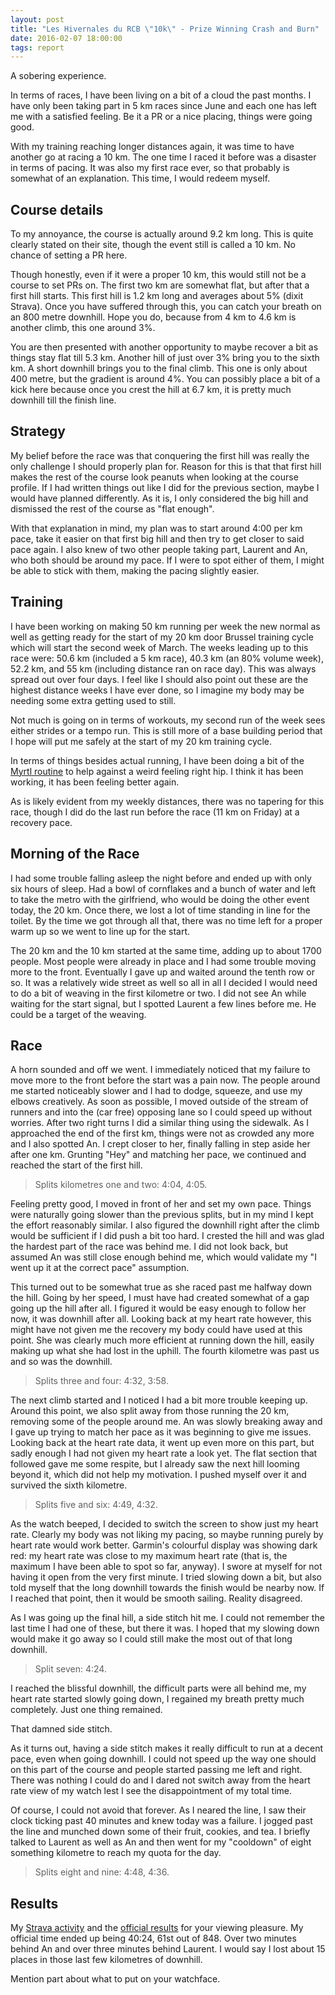 ```yaml
---
layout: post
title: "Les Hivernales du RCB \"10k\" - Prize Winning Crash and Burn"
date: 2016-02-07 18:00:00
tags: report
---
```


A sobering experience.

In terms of races, I have been living on a bit of a cloud the past months.  I
have only been taking part in 5 km races since June and each one has left me
with a satisfied feeling. Be it a PR or a nice placing, things were going good.

With my training reaching longer distances again, it was time to have another
go at racing a 10 km. The one time I raced it before was a disaster in terms of
pacing. It was also my first race ever, so that probably is somewhat of an
explanation. This time, I would redeem myself.

## Course details

To my annoyance, the course is actually around 9.2 km long. This is quite
clearly stated on their site, though the event still is called a 10 km. No
chance of setting a PR here.

Though honestly, even if it were a proper 10 km, this would still not be a
course to set PRs on. The first two km are somewhat flat, but after that a
first hill starts.  This first hill is 1.2 km long and averages about 5% (dixit
Strava). Once you have suffered through this, you can catch your breath on an
800 metre downhill. Hope you do, because from 4 km to 4.6 km is another climb,
this one around 3%.

You are then presented with another opportunity to maybe recover a bit as
things stay flat till 5.3 km. Another hill of just over 3% bring you to the
sixth km. A short downhill brings you to the final climb. This one is only
about 400 metre, but the gradient is around 4%. You can possibly place a bit of
a kick here because once you crest the hill at 6.7 km, it is pretty much
downhill till the finish line.

## Strategy

My belief before the race was that conquering the first hill was really the
only challenge I should properly plan for. Reason for this is that that first
hill makes the rest of the course look peanuts when looking at the course
profile.  If I had written things out like I did for the previous section,
maybe I would have planned differently. As it is, I only considered the big
hill and dismissed the rest of the course as "flat enough".

With that explanation in mind, my plan was to start around 4:00 per km pace,
take it easier on that first big hill and then try to get closer to said pace
again. I also knew of two other people taking part, Laurent and An, who both
should be around my pace. If I were to spot either of them, I might be able to
stick with them, making the pacing slightly easier.

## Training

I have been working on making 50 km running per week the new normal as well as
getting ready for the start of my 20 km door Brussel training cycle which will
start the second week of March. The weeks leading up to this race were: 50.6 km
(included a 5 km race), 40.3 km (an 80% volume week), 52.2 km, and 55 km
(including distance ran on race day). This was always spread out over four
days. I feel like I should also point out these are the highest distance weeks
I have ever done, so I imagine my body may be needing some extra getting used
to still.

Not much is going on in terms of workouts, my second run of the week sees
either strides or a tempo run. This is still more of a base building period
that I hope will put me safely at the start of my 20 km training cycle.

In terms of things besides actual running, I have been doing a bit of the
[Myrtl routine][myrtl] to help against a weird feeling right hip. I think it
has been working, it has been feeling better again.

As is likely evident from my weekly distances, there was no tapering for this
race, though I did do the last run before the race (11 km on Friday) at a
recovery pace.

## Morning of the Race

I had some trouble falling asleep the night before and ended up with only six
hours of sleep. Had a bowl of cornflakes and a bunch of water and left to take
the metro with the girlfriend, who would be doing the other event today, the 20
km. Once there, we lost a lot of time standing in line for the toilet. By the
time we got through all that, there was no time left for a proper warm up so we
went to line up for the start.

The 20 km and the 10 km started at the same time, adding up to about 1700
people. Most people were already in place and I had some trouble moving more to
the front. Eventually I gave up and waited around the tenth row or so. It was a
relatively wide street as well so all in all I decided I would need to do a bit
of weaving in the first kilometre or two. I did not see An while waiting for
the start signal, but I spotted Laurent a few lines before me. He could be a
target of the weaving.

## Race

A horn sounded and off we went. I immediately noticed that my failure to move
more to the front before the start was a pain now. The people around me started
noticeably slower and I had to dodge, squeeze, and use my elbows creatively. As
soon as possible, I moved outside of the stream of runners and into the (car
free) opposing lane so I could speed up without worries. After two right turns
I did a similar thing using the sidewalk. As I approached the end of the first
km, things were not as crowded any more and I also spotted An. I crept closer
to her, finally falling in step aside her after one km. Grunting "Hey" and
matching her pace, we continued and reached the start of the first hill.

> Splits kilometres one and two: 4:04, 4:05.

Feeling pretty good, I moved in front of her and set my own pace. Things were
naturally going slower than the previous splits, but in my mind I kept the
effort reasonably similar. I also figured the downhill right after the climb
would be sufficient if I did push a bit too hard. I crested the hill and was
glad the hardest part of the race was behind me. I did not look back, but
assumed An was still close enough behind me, which would validate my "I went up
it at the correct pace" assumption.

This turned out to be somewhat true as she raced past me halfway down the hill.
Going by her speed, I must have had created somewhat of a gap going up the hill
after all. I figured it would be easy enough to follow her now, it was downhill
after all. Looking back at my heart rate however, this might have not given me
the recovery my body could have used at this point. She was clearly much more
efficient at running down the hill, easily making up what she had lost in the
uphill. The fourth kilometre was past us and so was the downhill.

> Splits three and four: 4:32, 3:58.

The next climb started and I noticed I had a bit more trouble keeping up.
Around this point, we also split away from those running the 20 km, removing
some of the people around me. An was slowly breaking away and I gave up trying
to match her pace as it was beginning to give me issues. Looking back at the
heart rate data, it went up even more on this part, but sadly enough I had not
given my heart rate a look yet.  The flat section that followed gave me some
respite, but I already saw the next hill looming beyond it, which did not help
my motivation. I pushed myself over it and survived the sixth kilometre.

> Splits five and six: 4:49, 4:32.

As the watch beeped, I decided to switch the screen to show just my heart rate.
Clearly my body was not liking my pacing, so maybe running purely by heart rate
would work better. Garmin's colourful display was showing dark red: my heart
rate was close to my maximum heart rate (that is, the maximum I have been able
to spot so far, anyway). I swore at myself for not having it open from the very
first minute.  I tried slowing down a bit, but also told myself that the long
downhill towards the finish would be nearby now. If I reached that point, then
it would be smooth sailing. Reality disagreed.

As I was going up the final hill, a side stitch hit me. I could not remember
the last time I had one of these, but there it was. I hoped that my slowing
down would make it go away so I could still make the most out of that long
downhill.

> Split seven: 4:24.

I reached the blissful downhill, the difficult parts were all behind me, my
heart rate started slowly going down, I regained my breath pretty much
completely. Just one thing remained.

That damned side stitch.

As it turns out, having a side stitch makes it really difficult to run at a
decent pace, even when going downhill. I could not speed up the way one should
on this part of the course and people started passing me left and right. There
was nothing I could do and I dared not switch away from the heart rate view of
my watch lest I see the disappointment of my total time.

Of course, I could not avoid that forever. As I neared the line, I saw their
clock ticking past 40 minutes and knew today was a failure. I jogged past the
line and munched down some of their fruit, cookies, and tea. I briefly talked
to Laurent as well as An and then went for my "cooldown" of eight something
kilometre to reach my quota for the day.

> Splits eight and nine: 4:48, 4:36.

## Results

My [Strava activity][strava] and the [official results][results] for your
viewing pleasure. My official time ended up being 40:24, 61st out of 848. Over
two minutes behind An and over three minutes behind Laurent. I would say I lost
about 15 places in those last few kilometres of downhill.

Mention part about what to put on your watchface.

[hivernales]: http://leshivernalesdurcb.blogspot.be/
[results]: http://www.toptiming.be/2016/02/les-hivernales-du-rcb-93km-watermael.html
[strava]: https://www.strava.com/activities/488054858
[myrtl]: https://www.youtube.com/watch?v=2GLrKr54yA0
